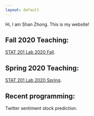 ```yaml
---
layout: default
---
```


Hi, I am Shan Zhong. This is my website!

## Fall 2020 Teaching:
[STAT 201 Lab 2020 Fall](https://github.com/Shanlearning/Stat201-Fall).

## Spring 2020 Teaching:
[STAT 201 Lab 2020 Spring](https://github.com/Shanlearning/Stat201-Spring).



## Recent programming:
Twitter sentiment stock prediction. 
